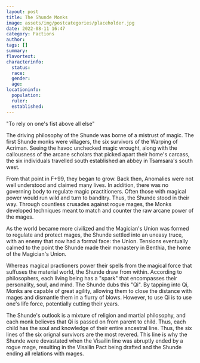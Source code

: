 ```yaml
---
layout: post
title: The Shunde Monks
image: assets/img/postcategories/placeholder.jpg
date: 2022-08-11 16:47
category: Factions
author: 
tags: []
summary: 
flavortext: 
characterinfo:
  status: 
  race: 
  gender: 
  age: 
locationinfo:
  population: 
  ruler: 
  established: 
---
```


"To rely on one's fist above all else"

The driving philosophy of the Shunde was borne of a mistrust of magic. The first Shunde monks were villagers, the six survivors of the Warping of Acriman. Seeing the havoc unchecked magic wrought, along with the callousness of the arcane scholars that picked apart their home's carcass, the six individuals travelled south established an abbey in Tsamsara's south west. 

From that point in F+99, they began to grow. Back then, Anomalies were not well understood and claimed many lives. In addition, there was no governing body to regulate magic practitioners. Often those with magical power would run wild and turn to banditry. Thus, the Shunde stood in their way. Through countless crusades against rogue mages, the Monks developed techniques meant to match and counter the raw arcane power of the mages.

As the world became more civilized and the Magician's Union was formed to regulate and protect mages, the Shunde settled into an uneasy truce, with an enemy that now had a formal face: the Union. Tensions eventually calmed to the point the Shunde made their monastery in Benthia, the home of the Magician's Union.

Whereas magical practioners power their spells from the magical force that suffuses the material world, the Shunde draw from within. According to philosophers, each living being has a "spark" that encompasses their personality, soul, and mind. The Shunde dubs this "Qi". By tapping into Qi, Monks are capable of great agility, allowing them to close the distance with mages and dismantle them in a flurry of blows. However, to use Qi is to use one's life force, potentially cutting their years.

The Shunde's outlook is a mixture of religion and martial philosophy, and each monk believes that Qi is passed on from parent to child. Thus, each child has the soul and knowledge of their entire ancestral line. Thus, the six lines of the six orignal survivors are the most revered. This line is why the Shunde were devastated when the Visailin line was abruptly ended by a rogue mage, resulting in the Visailin Pact being drafted and the Shunde ending all relations with mages.